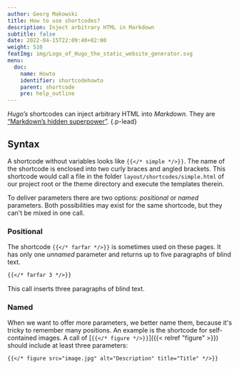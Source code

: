 ```yaml
---
author: Georg Makowski
title: How to use shortcodes?
description: Inject arbitrary HTML in Markdown
subtitle: false
date: 2022-04-15T22:09:40+02:00 
weight: 510
featImg: img/Logo_of_Hugo_the_static_website_generator.svg
menu:
  doc:
    name: Howto
    identifier: shortcodehowto
    parent: shortcode 
    pre: help_outline
---
```


_Hugo’s_ shortcodes can inject arbitrary HTML into _Markdown_. They are [“Markdown’s hidden superpower”](https://gohugo.io).
{.p-lead} <!--more-->

## Syntax

A shortcode without variables looks like `{{</* simple */>}}`. The name of the shortcode is enclosed into two curly braces and angled brackets. This shortcode would call a file in the folder `layout/shortcodes/simple.html` of our project root or the theme directory and execute the templates therein.

To deliver parameters there are two options: _positional_ or _named_ parameters. Both possibilities may exist for the same shortcode, but they can't be mixed in one call.

### Positional

The shortcode  `{{</* farfar */>}}` is sometimes used on these pages. It has only one _unnamed_ parameter and returns up to five paragraphs of blind text.

```md {.left}
{{</* farfar 3 */>}}  
```

This call inserts three paragraphs of blind text.

### Named

When we want to offer more parameters, we better name them, because it's tricky to remember many positions. An example is the shortcode for self-contained images. A call of [`{{</* figure */>}}`]({{< relref "figure" >}}) should include at least three parameters:

```md
{{</* figure src="image.jpg" alt="Description" title="Title" */>}} 
```
